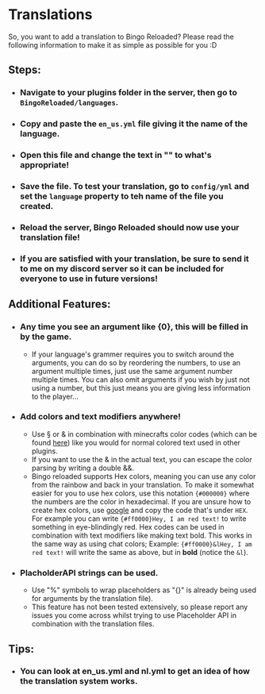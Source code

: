 # Translations

So, you want to add a translation to Bingo Reloaded? Please read the following information to make it as simple as
possible for you :D

## Steps:

- ### Navigate to your plugins folder in the server, then go to `BingoReloaded/languages`.
- ### Copy and paste the `en_us.yml` file giving it the name of the language.
- ### Open this file and change the text in "" to what's appropriate!
- ### Save the file. To test your translation, go to `config/yml` and set the `language` property to teh name of the file you created.
- ### Reload the server, Bingo Reloaded should now use your translation file!
- ### If you are satisfied with your translation, be sure to send it to me on my discord server so it can be included for everyone to use in future versions!

## Additional Features:

- ### Any time you see an argument like {0}, this will be filled in by the game.
    - If your language's grammer requires you to switch around the arguments, you can do so by reordering the numbers,
      to use an argument multiple times, just use the same argument number multiple times. You can also omit arguments
      if you wish by just not using a number, but this just means you are giving less information to the player...
- ### Add colors and text modifiers anywhere!
    - Use § or & in combination with minecrafts color codes (which can be
      found [here](https://htmlcolorcodes.com/minecraft-color-codes/)) like you would for normal colored text used in
      other plugins.
    - If you want to use the & in the actual text, you can escape the color parsing by writing a double &&.
    - Bingo reloaded supports Hex colors, meaning you can use any color from the rainbow and back in your translation.
      To make it somewhat easier for you to use hex colors, use this notation `{#000000}` where the numbers are the
      color in hexadecimal. If you are unsure how to create hex colors, use [google](https://g.co/kgs/Yd7B1w) and copy
      the code that's under `HEX`.
      For example you can write `{#ff0000}Hey, I am red text!` to write something in eye-blindingly red. Hex codes can
      be used in combination with text modifiers like making text bold. This works in the same way as using chat colors;
      Example: `{#ff0000}&lHey, I am red text!` will write the same as above, but in **bold** (notice the `&l`).
- ### PlacholderAPI strings can be used.
    - Use "%" symbols to wrap placeholders as "{}" is already being used for arguments by the translation file).
    - This feature has not been tested extensively, so please report any issues you come across whilst trying to use
      Placeholder API in combination with the translation files.

## Tips:

- ### You can look at en_us.yml and nl.yml to get an idea of how the translation system works.
